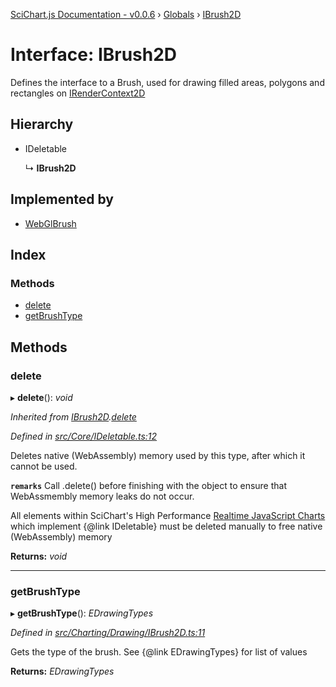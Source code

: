 [SciChart.js Documentation - v0.0.6](../README.md) › [Globals](../globals.md) › [IBrush2D](ibrush2d.md)

# Interface: IBrush2D

Defines the interface to a Brush, used for drawing filled areas, polygons and rectangles on [IRenderContext2D](irendercontext2d.md)

## Hierarchy

* IDeletable

  ↳ **IBrush2D**

## Implemented by

* [WebGlBrush](../classes/webglbrush.md)

## Index

### Methods

* [delete](ibrush2d.md#delete)
* [getBrushType](ibrush2d.md#getbrushtype)

## Methods

###  delete

▸ **delete**(): *void*

*Inherited from [IBrush2D](ibrush2d.md).[delete](ibrush2d.md#delete)*

*Defined in [src/Core/IDeletable.ts:12](https://github.com/ABTSoftware/SciChart.Dev/blob/ff9f38d289/Web/src/SciChart/src/Core/IDeletable.ts#L12)*

Deletes native (WebAssembly) memory used by this type, after which it cannot be used.

**`remarks`** 
Call .delete() before finishing with the object to ensure that WebAssmembly memory leaks do
not occur.

All elements within SciChart's High Performance
[Realtime JavaScript Charts](https://www.scichart.com/javascript-chart-features) which implement
{@link IDeletable} must be deleted manually to free native (WebAssembly) memory

**Returns:** *void*

___

###  getBrushType

▸ **getBrushType**(): *EDrawingTypes*

*Defined in [src/Charting/Drawing/IBrush2D.ts:11](https://github.com/ABTSoftware/SciChart.Dev/blob/ff9f38d289/Web/src/SciChart/src/Charting/Drawing/IBrush2D.ts#L11)*

Gets the type of the brush. See {@link EDrawingTypes} for list of values

**Returns:** *EDrawingTypes*
